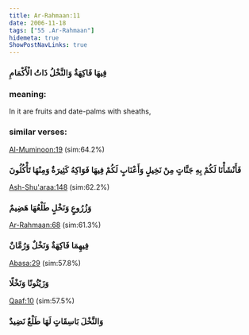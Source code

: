 ```yaml
---
title: Ar-Rahmaan:11
date: 2006-11-18
tags: ["55 .Ar-Rahmaan"]
hidemeta: true 
ShowPostNavLinks: true 
---
```

### فِيهَا فَاكِهَةٌ وَالنَّخْلُ ذَاتُ الْأَكْمَامِ
### meaning: 
In it are fruits and date-palms with sheaths,
### similar verses: 

[Al-Muminoon:19](/23/19) (sim:64.2%)

### فَأَنْشَأْنَا لَكُمْ بِهِ جَنَّاتٍ مِنْ نَخِيلٍ وَأَعْنَابٍ لَكُمْ فِيهَا فَوَاكِهُ كَثِيرَةٌ وَمِنْهَا تَأْكُلُونَ

[Ash-Shu'araa:148](/26/148) (sim:62.2%)

### وَزُرُوعٍ وَنَخْلٍ طَلْعُهَا هَضِيمٌ

[Ar-Rahmaan:68](/55/68) (sim:61.3%)

### فِيهِمَا فَاكِهَةٌ وَنَخْلٌ وَرُمَّانٌ

[Abasa:29](/80/29) (sim:57.8%)

### وَزَيْتُونًا وَنَخْلًا

[Qaaf:10](/50/10) (sim:57.5%)

### وَالنَّخْلَ بَاسِقَاتٍ لَهَا طَلْعٌ نَضِيدٌ
